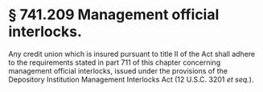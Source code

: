 # § 741.209   Management official interlocks.

Any credit union which is insured pursuant to title II of the Act shall adhere to the requirements stated in part 711 of this chapter concerning management official interlocks, issued under the provisions of the Depository Institution Management Interlocks Act (12 U.S.C. 3201 *et seq.*). 





